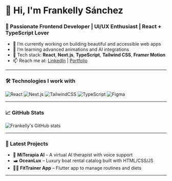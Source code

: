 # 👋 Hi, I'm Frankelly Sánchez

### 🧠 Passionate Frontend Developer | UI/UX Enthusiast | React + TypeScript Lover

- 🔭 I’m currently working on building beautiful and accessible web apps
- 🌱 I’m learning advanced animations and AI integrations
- 🧰 Tech stack: **React**, **Next.js**, **TypeScript**, **Tailwind CSS**, **Framer Motion**
- 📫 Reach me at: [LinkedIn](https://www.linkedin.com/in/frankelly-sanchez) | [Portfolio](https://frankelly.dev)

---

### 🛠️ Technologies I work with

![React](https://img.shields.io/badge/-React-61DAFB?logo=react&logoColor=white&style=flat)
![Next.js](https://img.shields.io/badge/-Next.js-000000?logo=next.js&logoColor=white&style=flat)
![TailwindCSS](https://img.shields.io/badge/-Tailwind-38B2AC?logo=tailwind-css&logoColor=white&style=flat)
![TypeScript](https://img.shields.io/badge/-TypeScript-3178C6?logo=typescript&logoColor=white&style=flat)
![Figma](https://img.shields.io/badge/-Figma-F24E1E?logo=figma&logoColor=white&style=flat)

---

### 📈 GitHub Stats

![Frankelly's GitHub stats](https://github-readme-stats.vercel.app/api?username=frankellysanchez_icons=true&theme=radical)

---

### 📌 Latest Projects

- 🧠 **MiTerapia AI** – A virtual AI therapist with voice support
- 🛥️ **OceanLux** – Luxury boat rental catalog built with HTML/CSS/JS
- 🏋️‍♂️ **FitTrainer App** – Flutter app to manage routines and diets

---

